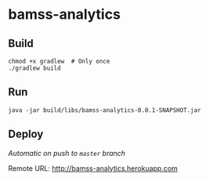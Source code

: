 # bamss-analytics

## Build
```
chmod +x gradlew  # Only once
./gradlew build
```

## Run
```
java -jar build/libs/bamss-analytics-0.0.1-SNAPSHOT.jar
```

## Deploy
*Automatic on push to `master` branch*

Remote URL: http://bamss-analytics.herokuapp.com
